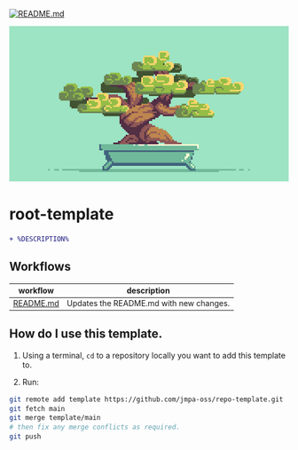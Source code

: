 [![README.md](https://github.com/jmpa-oss/root-template/actions/workflows/README.md.yml/badge.svg)](https://github.com/jmpa-oss/root-template/actions/workflows/README.md.yml)

<p align="center">
	<img src="img//logo.png">
</p>

# root-template

```diff
+ %DESCRIPTION%
```

## Workflows

workflow|description
---|---
[README.md](.github/workflows/README.md.yml)|Updates the README.md with new changes.


## How do I use this template.

1. Using a <kdb>terminal</kdb>, `cd` to a repository locally you want to add this template to.

2. Run:
```bash
git remote add template https://github.com/jmpa-oss/repo-template.git
git fetch main
git merge template/main
# then fix any merge conflicts as required.
git push
```
